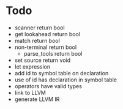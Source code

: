# Todo
* scanner return bool
* get lookahead return bool
* match return bool
* non-terminal return bool
	* parse_tools return bool
* set source return void
* let expression
* add id to symbol table on declaration
* use of id has declaration in symbol table
* operators have valid types
* link to LLVM
* generate LLVM IR